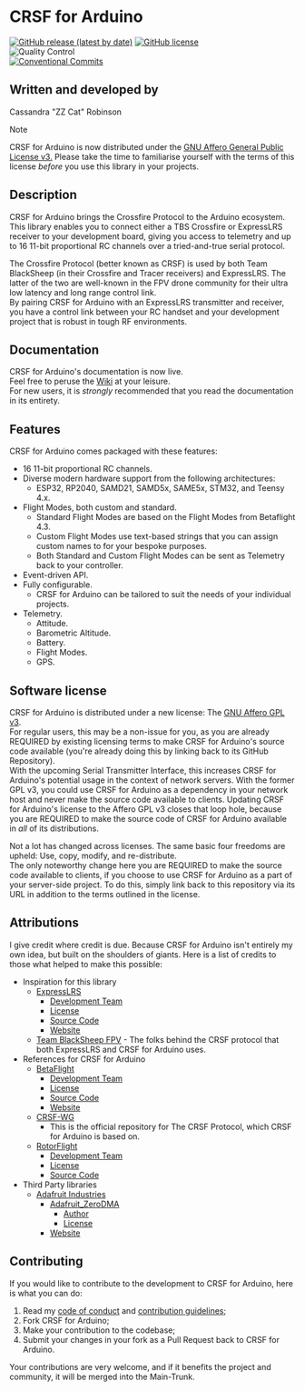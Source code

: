 # CRSF for Arduino

[![GitHub release (latest by date)](https://img.shields.io/github/v/release/ZZ-Cat/CRSFforArduino)](https://github.com/ZZ-Cat/CRSFforArduino/releases/latest)
[![GitHub license](https://img.shields.io/github/license/ZZ-Cat/CRSFforArduino)](https://github.com/ZZ-Cat/CRSFforArduino/blob/Main-Trunk/LICENSE.md)  
![Quality Control](https://github.com/ZZ-Cat/CRSFforArduino/actions/workflows/quality_control.yml/badge.svg)  
[![Conventional Commits](https://img.shields.io/badge/Conventional%20Commits-1.0.0-%23FE5196?logo=conventionalcommits&logoColor=white)](https://conventionalcommits.org)

## Written and developed by

Cassandra "ZZ Cat" Robinson

> [!NOTE]
> CRSF for Arduino is now distributed under the [GNU Affero General Public License v3.](https://github.com/ZZ-Cat/CRSFforArduino/blob/Main-Trunk/LICENSE.md)
> Please take the time to familiarise yourself with the terms of this license _before_ you use this library in your projects.

## Description

CRSF for Arduino brings the Crossfire Protocol to the Arduino ecosystem.  
This library enables you to connect either a TBS Crossfire or ExpressLRS receiver to your development board,
giving you access to telemetry and up to 16 11-bit proportional RC channels over a tried-and-true serial protocol.

The Crossfire Protocol (better known as CRSF) is used by both Team BlackSheep (in their Crossfire and Tracer receivers) and
ExpressLRS. The latter of the two are well-known in the FPV drone community for their ultra low latency and long range control
link.  
By pairing CRSF for Arduino with an ExpressLRS transmitter and receiver, you have a control link between your RC handset and your development project that is robust in tough RF environments.

## Documentation

CRSF for Arduino's documentation is now live.  
Feel free to peruse the [Wiki](https://github.com/ZZ-Cat/CRSFforArduino/wiki) at your leisure.  
For new users, it is _strongly_ recommended that you read the documentation in its entirety.

## Features

CRSF for Arduino comes packaged with these features:

- 16 11-bit proportional RC channels.
- Diverse modern hardware support from the following architectures:
  - ESP32, RP2040, SAMD21, SAMD5x, SAME5x, STM32, and Teensy 4.x.
- Flight Modes, both custom and standard.
  - Standard Flight Modes are based on the Flight Modes from Betaflight 4.3.
  - Custom Flight Modes use text-based strings that you can assign custom names to for your bespoke purposes.
  - Both Standard and Custom Flight Modes can be sent as Telemetry back to your controller.
- Event-driven API.
- Fully configurable.
  - CRSF for Arduino can be tailored to suit the needs of your individual projects.
- Telemetry.
  - Attitude.
  - Barometric Altitude.
  - Battery.
  - Flight Modes.
  - GPS.

## Software license

CRSF for Arduino is distributed under a new license: The [GNU Affero GPL v3](https://github.com/ZZ-Cat/CRSFforArduino/blob/Main-Trunk/LICENSE.md).  
For regular users, this may be a non-issue for you, as you are already REQUIRED by existing licensing terms to make CRSF for Arduino's source code available (you're already doing this by linking back to its GitHub Repository).  
With the upcoming Serial Transmitter Interface, this increases CRSF for Arduino's potential usage in the context of network servers. With the former GPL v3, you could use CRSF for Arduino as a dependency in your network host and never make the source code available to clients. Updating CRSF for Arduino's license to the Affero GPL v3 closes that loop hole, because you are REQUIRED to make the source code of CRSF for Arduino available in _all_ of its distributions.

Not a lot has changed across licenses. The same basic four freedoms are upheld: Use, copy, modify, and re-distribute.  
The only noteworthy change here you are REQUIRED to make the source code available to clients, if you choose to use CRSF for Arduino as a part of your server-side project. To do this, simply link back to this repository via its URL in addition to the terms outlined in the license.

## Attributions

I give credit where credit is due. Because CRSF for Arduino isn't entirely my own idea, but built on the shoulders of giants. Here is a list of credits to those what helped to make this possible:

- Inspiration for this library
  - [ExpressLRS](https://github.com/ExpressLRS)
    - [Development Team](https://github.com/orgs/ExpressLRS/people)
    - [License](https://github.com/ExpressLRS/ExpressLRS/blob/master/LICENSE)
    - [Source Code](https://github.com/ExpressLRS/ExpressLRS)
    - [Website](https://www.expresslrs.org/3.0/)
  - [Team BlackSheep FPV](https://github.com/tbs-fpv) - The folks behind the CRSF protocol that both ExpressLRS and CRSF for Arduino uses.
- References for CRSF for Arduino
  - [BetaFlight](https://github.com/betaflight)
    - [Development Team](https://github.com/orgs/betaflight/people)
    - [License](https://github.com/betaflight/betaflight/blob/master/LICENSE)
    - [Source Code](https://github.com/betaflight/betaflight)
    - [Website](https://betaflight.com/)
  - [CRSF-WG](https://github.com/crsf-wg/crsf)
    - This is the official repository for The CRSF Protocol, which CRSF for Arduino is based on.
  - [RotorFlight](https://github.com/rotorflight)
    - [Development Team](https://github.com/rotorflight#credits)
    - [License](https://github.com/rotorflight/rotorflight-firmware/blob/master/LICENSE)
    - [Source Code](https://github.com/rotorflight/rotorflight-firmware)
- Third Party libraries
  - [Adafruit Industries](https://github.com/adafruit)
    - [Adafruit_ZeroDMA](https://github.com/adafruit/Adafruit_ZeroDMA)
      - [Author](https://github.com/PaintYourDragon)
      - [License](https://github.com/adafruit/Adafruit_ZeroDMA/blob/master/LICENSE)
    - [Website](https://www.adafruit.com/)

## Contributing

If you would like to contribute to the development to CRSF for Arduino, here is what you can do:

1. Read my [code of conduct](https://github.com/ZZ-Cat/CRSFforArduino/blob/Main-Trunk/CODE_OF_CONDUCT.md) and [contribution guidelines](https://github.com/ZZ-Cat/CRSFforArduino/blob/Main-Trunk/.github/CONTRIBUTING.md);
2. Fork CRSF for Arduino;
3. Make your contribution to the codebase;
4. Submit your changes in your fork as a Pull Request back to CRSF for Arduino.

Your contributions are very welcome, and if it benefits the project and community, it will be merged into the Main-Trunk.
